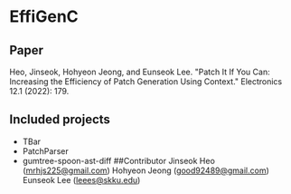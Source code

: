 # EffiGenC
## Paper
Heo, Jinseok, Hohyeon Jeong, and Eunseok Lee. "Patch It If You Can: Increasing the Efficiency of Patch Generation Using Context." Electronics 12.1 (2022): 179.
## Included projects
- TBar
- PatchParser
- gumtree-spoon-ast-diff
##Contributor
Jinseok Heo (mrhjs225@gmail.com)
Hohyeon Jeong (good92489@gmail.com)
Eunseok Lee (leees@skku.edu)
